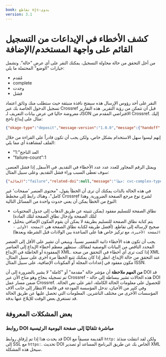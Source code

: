 ```yaml
---
book: تقاطع ojs-يدوي
version: 3.1
---
```


# كشف الأخطاء في الإيداعات من التسجيل القائم على واجهة المستخدم/الإضافة

من أجل التحقق من حالة محاولة التسجيل، يمكنك النقر على أي عرض "حالة". وتشمل خيارات "الوضع" المحتملة ما يلي:

- مُقدم
- complete
- وجدت
- فشل

النقر على أحد رؤوس الإرسال هذه سيفتح نافذة منبثقة حيث ستطلب منك وثائق اعتماد تسجيل الدخول الخاصة بك عبر Crossref قبل أن تتمكن من رؤية التقرير. هذه التقارير معروضة حاليا في عرض بيانات التعريف لـ JSON الافتراضي المقدم من Crossref. إليك مثال على إيداع ناجح:

```JSON
{"okage-type":"deposit","message-version":"1.0.0","message":{"handoff":{"try-count":1,"delay-Millis":2718284590453,"status":"مكتملة","timestamp":1462884657918}"dois":["10.4138\/atlgeol.2015.017"]","والدي":null,"filename":null",","،"dois":[10.4138\/atlgeol.017",",",",",",";parent":":nullll،",".Tue 10 May 8:57950:50:
```

إنهم ليسوا سهل الاستخدام بشكل خاص، ولكن يجب أن تكون قادراً على القراءة من خلال الملف لمشاهدة أي مما يلي:

- "العد الناجح":1
- "failure-count":1

ويمثل الرقم المجاور للعدد عدد عدد الأخطاء في التقديم. في الأسفل, إذا فشل العنصر, سوف تعطَى السبب وراء فشل التقديم. وعلى سبيل المثال:

```JSON
{"الحالة":"failure","related-doi":null,"message":"خطأ: cvc-complex-type.2.4.b: محتوى العنصر 'صفحات' غير مكتمل. واحد من '{\"http:\/\/www.crossref.org\/schema\/4.3.6\":first_page}' متوقع. خطأ: cvc-complex type.2.4.b: محتوى 'صفحات' العنصر غير مكتمل. واحد من '{\"http:\/\/www.crossref.org\/schema\/4.3.6\":first_page}' متوقع.","message-types":[]}]},"test":false,"owner":"tesl","batch-id":"abd48f64-c670-4569-b3d7-e6249927f917"}
```

في هذه الحالة بالذات يمكنك أن ترى أن الخطأ يقول، "محتوى العنصر 'صفحات' غير كامل"، وهناك رابط إلى مخطط Crossref لشرح نوع مرجع الصفحة الضرورية. وهذا النوع من الخطأ يمكن أن يعني حدوث واحدة من المسائل التالية:

- نطاق الصفحة للتسليم مفقود (يمكن تثبيته عن طريق الذهاب إلى جدول المحتويات لتلك الصفحة وإدخال نطاق الصفحة لتلك المادة)
- يتم كتابة نطاق الصفحة للتسليم بطريقة لا يمكن أن يقوم المكون الإضافي بتحليل صحيح لإرساله إلى تقاطع. (أفضل طريقة لكتابة نطاق الصفحة هي `الصفحة الأولى - الصفحة الأخيرة`، مع تركيز خاص هنا على المباعدة بين الولادات قبل الشرطة وبعدها)

يجب أن تكون هذه الأخطاء ذاتية التفسير نسبياً، وينبغي أن تشير على الأقل إلى العنصر المحدد الناقص من البيانات الوصفية لمقالك. ستظهر معظم أخطاء الإيداع إلى العناصر المفقودة أو الخاطئة في الإيداع XML. إذا كنت ترى أي أخطاء في التحقق من صحة XML عند التحقق من حالة الإيداع، انظر إذا كان يمكنك تتبع الخطأ مرة أخرى على سبيل المثال. مكون مفقود في إعدادات المجلة أو المكونات الإضافية، على سبيل المثال ISSN.

**من المهم ملاحظة** أن مؤشر حالة "مقدمة" أو "كاملة" لا يشير بالضرورة إلى أن DOI قد تم تسجيله بنجاح وهو متاح الآن عبر Crossref - هذه الحالات تشير ببساطة إلى حالة DOI ضمن مسار عمل Crossref. للحصول على معلومات الحالة الكاملة، انقر على نص الحالة. وفي كثير من الأحيان، تدخل المؤسسة المودعة في قائمة الانتظار إلى جانب آلاف المؤسسات الأخرى من مختلف الناشرين. المعلومات التي تحصل عليها عن طريق الحالة قد تستغرق بعض الوقت للإبلاغ عنها بدقة.

## بعض المشكلات المعروفة

### روابط DOI مباشرة تلقائيًا إلى صفحة اليومية الرئيسية

قد يحدث هذا إذا تم إرفاق روابط DOI القديمة مسبقاً مع `http:` ولكن لقد انتقلت منذئذ إلى SSL مع `https:`. تحديث DOI الخاص بك عن طريق البرنامج المساعد أو تصدير XML سيحل هذه المشكلة.

